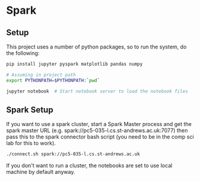 # Spark

## Setup

This project uses a number of python packages, so to run the system, do the following:

```bash
pip install jupyter pyspark matplotlib pandas numpy

# Assuming in project path
export PYTHONPATH=$PYTHONPATH:`pwd`

jupyter notebook  # Start notebook server to load the notebook files
```

## Spark Setup

If you want to use a spark cluster, start a Spark Master process and get the spark master URL (e.g. spark://pc5-035-l.cs.st-andrews.ac.uk:7077)
then pass this to the spark connector bash script (you need to be in the comp sci lab for this to work).

```bash
./connect.sh spark://pc5-035-l.cs.st-andrews.ac.uk
```

If you don't want to run a cluster, the notebooks are set to use local machine by default anyway.